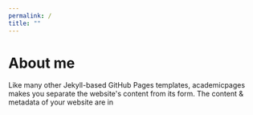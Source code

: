 ```yaml
---
permalink: /
title: ""
---
```


About me
======
Like many other Jekyll-based GitHub Pages templates, academicpages makes you separate the website's content from its form. The content & metadata of your website are in 
